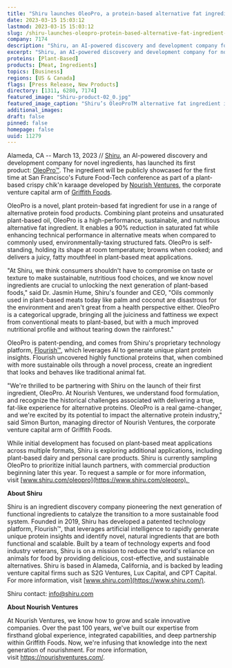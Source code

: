 ```yaml
---
title: "Shiru launches OleoPro, a protein-based alternative fat ingredient to unlock the next generation of plant-based foods"
date: 2023-03-15 15:03:12
lastmod: 2023-03-15 15:03:12
slug: /shiru-launches-oleopro-protein-based-alternative-fat-ingredient-unlock-next-generation
company: 7174
description: "Shiru, an AI-powered discovery and development company for novel ingredients, has launched its first product: OleoPro."
excerpt: "Shiru, an AI-powered discovery and development company for novel ingredients, has launched its first product: OleoPro."
proteins: [Plant-Based]
products: [Meat, Ingredients]
topics: [Business]
regions: [US & Canada]
flags: [Press Release, New Products]
directory: [1311, 6280, 7174]
featured_image: "Shiru-product-02_0.jpg"
featured_image_caption: "Shiru’s OleoProTM alternative fat ingredient is structured and solid at room temperature, designed to replicate the performance of conventional animal fat"
additional_images:
draft: false
pinned: false
homepage: false
uuid: 11279
---
```

Alameda, CA -- March 13, 2023 // [Shiru](https://www.shiru.com/), an
AI-powered discovery and development company for novel ingredients, has
launched its first product: [OleoPro™](https://www.shiru.com/oleopro/).
The ingredient will be publicly showcased for the first time at San
Francisco's Future Food-Tech conference as part of a plant-based crispy
chik'n karaage developed by [Nourish
Ventures](https://nourishventures.com/), the corporate venture capital
arm of [Griffith Foods](https://griffithfoods.com/). 

OleoPro is a novel, plant protein-based fat ingredient for use in a
range of alternative protein food products. Combining plant proteins and
unsaturated plant-based oil, OleoPro is a high-performance, sustainable,
and nutritious alternative fat ingredient. It enables a 90% reduction in
saturated fat while enhancing technical performance in alternative meats
when compared to commonly used, environmentally-taxing structured fats.
OleoPro is self-standing, holding its shape at room temperature; browns
when cooked; and delivers a juicy, fatty mouthfeel in plant-based meat
applications. 

"At Shiru, we think consumers shouldn't have to compromise on taste or
texture to make sustainable, nutritious food choices, and we know novel
ingredients are crucial to unlocking the next generation of plant-based
foods," said Dr. Jasmin Hume, Shiru's founder and CEO, "Oils commonly
used in plant-based meats today like palm and coconut are disastrous for
the environment and aren't great from a health perspective either.
OleoPro is a categorical upgrade, bringing all the juiciness and
fattiness we expect from conventional meats to plant-based, but with a
much improved nutritional profile and without tearing down the
rainforest."

OleoPro is patent-pending, and comes from Shiru's proprietary technology
platform, [Flourish™](https://www.shiru.com/approach/), which leverages
AI to generate unique plant protein insights. Flourish uncovered highly
functional proteins that, when combined with more sustainable oils
through a novel process, create an ingredient that looks and behaves
like traditional animal fat.

​​"We're thrilled to be partnering with Shiru on the launch of their first
ingredient, OleoPro. At Nourish Ventures, we understand food
formulation, and recognize the historical challenges associated with
delivering a true, fat-like experience for alternative proteins. OleoPro
is a real game-changer, and we're excited by its potential to impact the
alternative protein industry," said Simon Burton, managing director of
Nourish Ventures, the corporate venture capital arm of Griffith Foods.

While initial development has focused on plant-based meat applications
across multiple formats, Shiru is exploring additional applications,
including plant-based dairy and personal care products. Shiru is
currently sampling OleoPro to prioritize initial launch partners, with
commercial production beginning later this year. To request a sample or
for more information,
visit [www.shiru.com/oleopro](https://www.shiru.com/oleopro). 

**About Shiru**

Shiru is an ingredient discovery company pioneering the next generation
of functional ingredients to catalyze the transition to a more
sustainable food system. Founded in 2019, Shiru has developed a patented
technology platform, Flourish™, that leverages artificial intelligence
to rapidly generate unique protein insights and identify novel, natural
ingredients that are both functional and scalable. Built by a team of
technology experts and food industry veterans, Shiru is on a mission to
reduce the world's reliance on animals for food by providing delicious,
cost-effective, and sustainable alternatives. Shiru is based in Alameda,
California, and is backed by leading venture capital firms such as S2G
Ventures, Lux Capital, and CPT Capital. For more information,
visit [www.shiru.com](https://www.shiru.com/).

Shiru contact: <info@shiru.com> 

**About Nourish Ventures**

At Nourish Ventures, we know how to grow and scale innovative companies.
Over the past 100 years, we've built our expertise from firsthand global
experience, integrated capabilities, and deep partnership within
Griffith Foods. Now, we're infusing that knowledge into the next
generation of nourishment. For more information,
visit <https://nourishventures.com/>.
